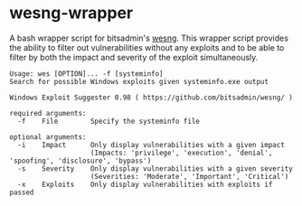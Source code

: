# wesng-wrapper
A bash wrapper script for bitsadmin's [wesng](https://github.com/bitsadmin/wesng).
This wrapper script provides the ability to filter out vulnerabilities without any exploits and to be able to filter by both the impact and severity of the exploit simultaneously.

```
Usage: wes [OPTION]... -f [systeminfo]
Search for possible Windows exploits given systeminfo.exe output

Windows Exploit Suggester 0.98 ( https://github.com/bitsadmin/wesng/ )

required arguments:
  -f    File        Specify the systeminfo file

optional arguments:
  -i    Impact      Only display vulnerabilities with a given impact
                    (Impacts: 'privilege', 'execution', 'denial', 'spoofing', 'disclosure', 'bypass')
  -s    Severity    Only display vulnerabilities with a given severity
                    (Severities: 'Moderate', 'Important', 'Critical')
  -x    Exploits    Only display vulnerabilities with exploits if passed
  ```

